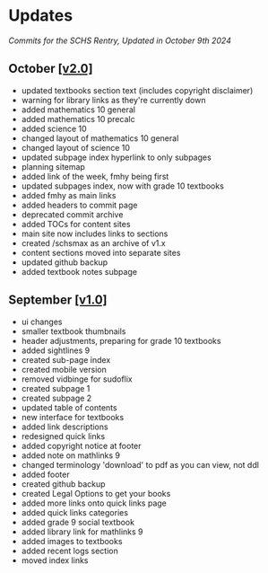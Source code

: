 # Updates
*Commits for the SCHS Rentry, 
Updated in October 9th 2024*

## October [[v2.0]](#)
- updated textbooks section text (includes copyright disclaimer)
- warning for library links as they're currently down
- added mathematics 10 general
- added mathematics 10 precalc
- added science 10
- changed layout of mathematics 10 general
- changed layout of science 10
- updated subpage index hyperlink to only subpages
- planning sitemap
- added link of the week, fmhy being first
- updated subpages index, now with grade 10 textbooks
- added fmhy as main links
- added headers to commit page
- deprecated commit archive
- added TOCs for content sites
- main site now includes links to sections
- created /schsmax as an archive of v1.x
- content sections moved into separate sites
- updated github backup
- added textbook notes subpage

## September [[v1.0]](https://rentry.co/schs-v1)
- ui changes
- smaller textbook thumbnails
- header adjustments, preparing for grade 10 textbooks
- added sightlines 9
- created sub-page index
- created mobile version
- removed vidbinge for sudoflix
- created subpage 1
- created subpage 2
- updated table of contents
- new interface for textbooks
- added link descriptions
- redesigned quick links
- added copyright notice at footer
- added note on mathlinks 9
- changed terminology 'download' to pdf as you can view, not ddl
- added footer
- created github backup
- created Legal Options to get your books
- added more links onto quick links page
- added quick links categories
- added grade 9 social textbook
- added library link for mathlinks 9
- added images to textbooks
- added recent logs section
- moved index links
